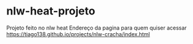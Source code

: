 # nlw-heat-projeto
Projeto feito no nlw heat
Endereço da pagina para quem quiser acessar
https://tiago138.github.io/projects/nlw-cracha/index.html
